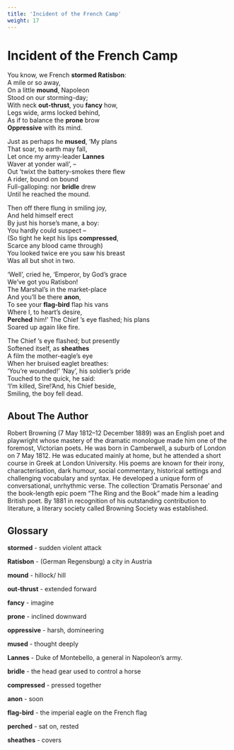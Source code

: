 ```yaml
---
title: 'Incident of the French Camp'
weight: 17
---
```


# Incident of the French Camp

You know, we French **stormed Ratisbon**:\
A mile or so away,\
On a little **mound**, Napoleon\
Stood on our storming-day;\
With neck **out-thrust**, you **fancy** how,\
Legs wide, arms locked behind,\
As if to balance the **prone** brow\
**Oppressive** with its mind. 

Just as perhaps he **mused**, ‘My plans\
That soar, to earth may fall,\
Let once my army-leader **Lannes**\
Waver at yonder wall’, –\
Out ’twixt the battery-smokes there flew\
A rider, bound on bound\
Full-galloping: nor **bridle** drew\
Until he reached the mound. 

Then off there flung in smiling joy,\
And held himself erect\
By just his horse’s mane, a boy:\
You hardly could suspect –\
(So tight he kept his lips **compressed**,\
Scarce any blood came through)\
You looked twice ere you saw his breast\
Was all but shot in two. 

‘Well’, cried he, ‘Emperor, by God’s grace\
We’ve got you Ratisbon!\
The Marshal’s in the market-place\
And you’ll be there **anon**,\
To see your **flag-bird** flap his vans\
Where I, to heart’s desire,\
**Perched** him!’ The Chief ’s eye flashed; his plans\
Soared up again like fire. 

The Chief ’s eye flashed; but presently\
Softened itself, as **sheathes**\
A film the mother-eagle’s eye\
When her bruised eaglet breathes:\
‘You’re wounded!’ ‘Nay’, his soldier’s pride\
Touched to the quick, he said:\
‘I’m killed, Sire!’And, his Chief beside,\
Smiling, the boy fell dead.

## About The Author

Robert Browning (7 May 1812–12 December 1889) was an English poet and playwright whose mastery of the dramatic monologue made him one of the foremost, Victorian poets. He was born in Camberwell, a suburb of London on 7 May 1812. He was educated mainly at home, but he attended a short course in Greek at London University. His poems are known for their irony, characterisation, dark humour, social commentary, historical settings and challenging vocabulary and syntax. He developed a unique form of conversational, unrhythmic verse. The collection ‘Dramatis Personae’ and the book-length epic poem “The Ring and the Book” made him a leading British poet. By 1881 in recognition of his outstanding contribution to literature, a literary society called Browning Society was established.


## Glossary


**stormed** - sudden violent attack 

**Ratisbon** - (German Regensburg) a city in Austria 

**mound** - hillock/ hill 

**out-thrust** - extended forward 

**fancy** - imagine 

**prone** - inclined downward 

**oppressive** - harsh, domineering 

**mused** - thought deeply 

**Lannes** - Duke of Montebello, a general in Napoleon’s army. 

**bridle** - the head gear used to control a horse 

**compressed** - pressed together 

**anon** - soon 

**flag-bird** - the imperial eagle on the French flag 

**perched** - sat on, rested 

**sheathes** - covers

